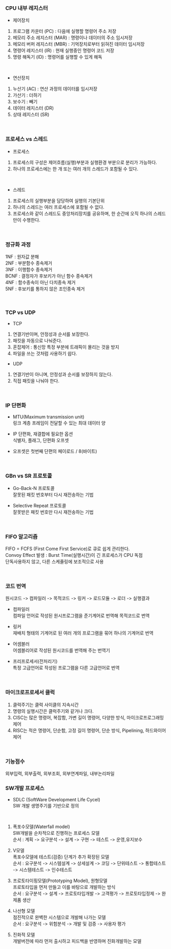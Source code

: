 ### CPU 내부 레지스터

- 제어장치  
1) 프로그램 카운터 (PC) : 다음에 실행할 명령어 주소 저장   
2) 메모리 주소 레지스터 (MAR) : 명령이나 데이터의 주소 임시저장     
3) 메모리 버퍼 레지스터 (MBR) : 기억장치로부터 읽혀진 데이터 임시저장     
4) 명령어 레지스터 (IR) : 현재 실행중인 명령어 코드 저장    
5) 명령 해독기 (ID) : 명령어를 실행할 수 있게 해독  

<br>

- 연산장치  
1) 누산기 (AC) : 연산 과정의 데이터를 임시저장  
2) 가산기 : 더하기  
3) 보수기 : 빼기  
4) 데이터 레지스터 (DR)  
5) 상태 레지스터 (SR)  

<br>

### 프로세스 vs 스레드

- 프로세스  
1. 프로세스의 구성은 제어흐름(실행)부분과 실행환경 부분으로 분리가 가능하다.  
2. 하나의 프로세스에는 한 개 또는 여러 개의 스레드가 포함될 수 있다.  

<br>

- 스레드 
1. 프로세스의 실행부분을 담당하여 실행의 기본단위   
2. 하나의 스레드는 여러 프로세스에 포함될 수 없다.   
3. 프로세스와 같이 스레드도 중앙처리장치를 공유하며, 한 순간에 오직 하나의 스레드만이 수행한다.  

<br>

### 정규화 과정

1NF : 원자값 분해  
2NF : 부분함수 종속제거  
3NF : 이행함수 종속제거  
BCNF : 결정자가 후보키가 아닌 함수 종속제거  
4NF : 함수종속이 아닌 다치종속 제거  
5NF : 후보키를 통하지 않은 조인종속 제거  

<br>

### TCP vs UDP

- TCP  
1. 연결기반이며, 안정성과 순서를 보장한다.  
2. 패킷을 자동으로 나눠준다.  
3. 혼잡제어 : 통신망 특정 부분에 트래픽이 몰리는 것을 방지  
4. 파일을 쓰는 것처럼 사용하기 쉽다.  

- UDP
1. 연결기반이 아니며, 안정성과 순서를 보장하지 않는다.  
2. 직접 패킷을 나눠야 한다.  

<br>

### IP 단편화

- MTU(Maximum transmission unit)  
링크 계층 프레임이 전달할 수 있는 최대 데이터 양   

- IP 단편화, 재결합에 필요한 옵션  
식별자, 플래그, 단편화 오프셋  

- 오프셋은 첫번째 단편의 페이로드 / 8(바이트)  

<br>

### GBn vs SR 프로토콜
- Go-Back-N 프로토콜  
잘못된 패킷 번호부터 다시 재전송하는 기법  

- Selective Repeat 프로토콜  
잘못받은 패킷 번호만 다시 재전송하는 기법

<br>

### FIFO 알고리즘
FIFO = FCFS (First Come First Service)로 큐로 쉽게 관리한다.  
Convoy Effect 발생 : Burst Time(실행시간)이 긴 프로세스가 CPU 독점  
단독사용하지 않고, 다른 스케쥴링에 보조적으로 사용  

<br>

### 코드 번역
원시코드 -> 컴파일러 -> 목적코드 -> 링커 -> 로드모듈 -> 로더 -> 실행결과  

- 컴파일러  
컴파일 언어로 작성된 원시프로그램을 준기계어로 번역해 목적코드로 번역  
  
- 링커  
재배치 형태의 기계어로 된 여러 개의 프로그램을 묶어 하나의 기계어로 번역  
  
- 어셈블러  
어셈블리어로 작성된 원시코드를 번역해 주는 번역기  
  
- 프리프로세서(전처리기)  
특정 고급언어로 작성된 프로그램을 다른 고급언어로 번역  

<br>

### 마이크로프로세서 클럭
1. 클럭주기는 클럭 사이클의 지속시간  
2. 명령의 실행시간은 클럭주기와 같거나 크다.  
3. CISC는 많은 명령어, 복잡함, 가변 길이 명령어, 다양한 방식, 마이크로프로그래밍 제어  
4. RISC는 적은 명령어, 단순함, 고정 길이 명령어, 단순 방식, Pipelining, 하드와이어 제어  

<br>

### 기능점수
외부입력, 외부출력, 외부조회, 외부연계파일, 내부논리파일  


### SW개발 프로세스  
- SDLC (SoftWare Development Life Cycel)  
SW 개발 생명주기를 기반으로 정의  

<br>

1) 폭포수모델(Waterfall model)  
SW개발을 순차적으로 진행하는 프로세스 모델  
순서 : 계획 -> 요구분석 -> 설계 -> 구현 -> 테스트 -> 운영,유지보수  
  
2) V모델  
폭포수모델에 테스트(검증) 단계가 추가 확장된 모델  
순서 : 요구분석 -> 시스템설계 -> 상세설계 -> 코딩 -> 단위테스트 -> 통합테스트 -> 시스템테스트 -> 인수테스트  
  
3) 프로토타이핑모델(Prototyping Model), 원형모델  
프로토타입을 먼저 만들고 이를 바탕으로 개발하는 방식  
순서 : 요구분석 -> 설계 -> 프로토타입개발 -> 고객평가 -> 프로토타입정제 -> 완제품 생산  
  
4) 나선형 모델   
점진적으로 완벽한 시스템으로 개발해 나가는 모델  
순서 : 요구분석 -> 위험분석 -> 개발 및 검증 -> 사용자 평가  
  
5) 진화적 모델  
개발버전에 따라 먼저 출시하고 피드백을 반영하며 진화개발하는 모델  
